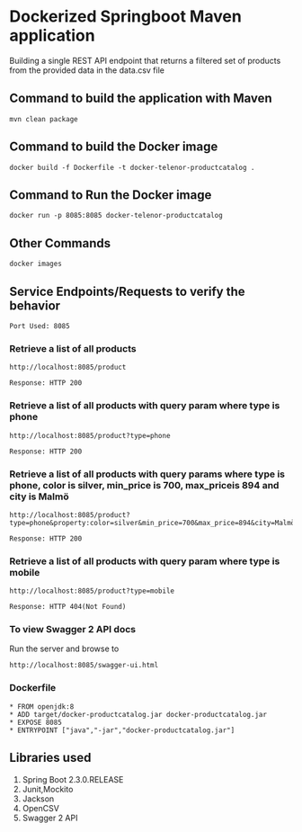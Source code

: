 # Dockerized Springboot Maven application

Building a single REST API endpoint that returns a filtered set of products from the provided data in the data.csv file

## Command to build the application with Maven
```
mvn clean package

```
## Command to build the Docker image
```
docker build -f Dockerfile -t docker-telenor-productcatalog .

```
## Command to Run the Docker image 
```
docker run -p 8085:8085 docker-telenor-productcatalog

```
## Other Commands
```
docker images

```
## Service Endpoints/Requests to verify the behavior

```
Port Used: 8085

```

### Retrieve a list of all products

```
http://localhost:8085/product

Response: HTTP 200

```

### Retrieve a list of all products with query param where type is phone

```
http://localhost:8085/product?type=phone

Response: HTTP 200

```

### Retrieve a list of all products with query params where type is phone, color is silver, min_price is 700, max_priceis 894 and city is Malmö

```
http://localhost:8085/product?type=phone&property:color=silver&min_price=700&max_price=894&city=Malmö

Response: HTTP 200

```
### Retrieve a list of all products with query param where type is mobile 

```
http://localhost:8085/product?type=mobile

Response: HTTP 404(Not Found)

```


### To view Swagger 2 API docs

Run the server and browse to 

```
http://localhost:8085/swagger-ui.html

```

### Dockerfile
```
* FROM openjdk:8
* ADD target/docker-productcatalog.jar docker-productcatalog.jar
* EXPOSE 8085
* ENTRYPOINT ["java","-jar","docker-productcatalog.jar"]
```
## Libraries used

1. Spring Boot 2.3.0.RELEASE
2. Junit,Mockito
3. Jackson
4. OpenCSV
5. Swagger 2 API



